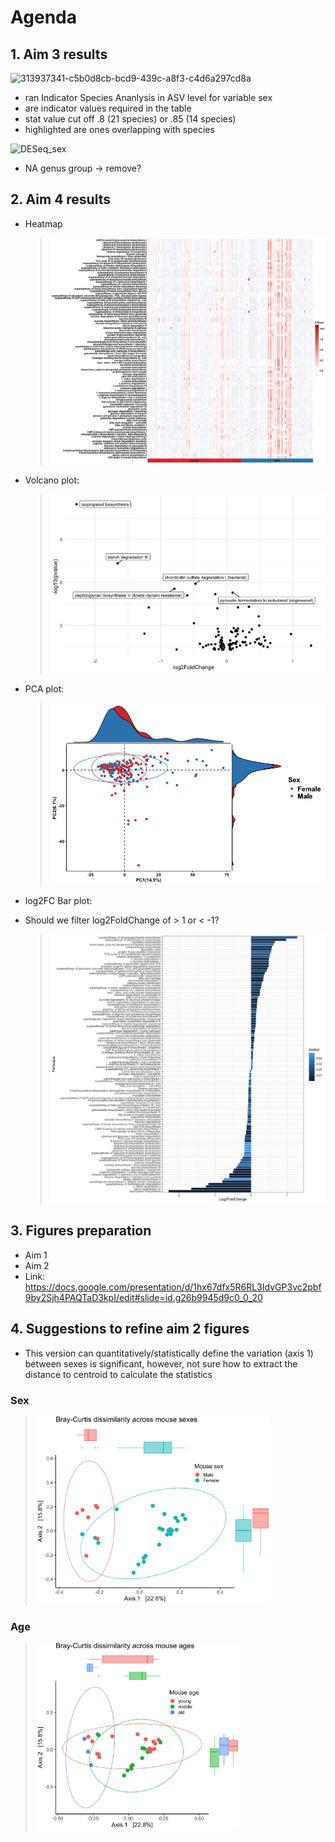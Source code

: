 # Agenda

## 1. Aim 3 results
<img width="980" alt="313937341-c5b0d8cb-bcd9-439c-a8f3-c4d6a297cd8a" src="https://github.com/oliviakwon/MICB475_Team6/assets/158529553/08506a9c-896e-4700-89eb-8addea56a6c7">

* ran Indicator Species Ananlysis in ASV level for variable sex
* are indicator values required in the table
* stat value cut off .8 (21 species) or .85 (14 species) 
* highlighted are ones overlapping with species
  
![DESeq_sex](https://github.com/oliviakwon/MICB475_Team6/assets/158529553/41161244-6f03-4e26-8c1c-e2fd96461de8)

* NA genus group -> remove?
  
## 2. Aim 4 results

* Heatmap
   > <img src="/R_Project/Aim4/pathway_heatmap.png"> 

* Volcano plot:
   > <img src="/R_Project/Aim4/volcano.png"> 
   
* PCA plot:
   > <img src="/R_Project/Aim4/pathay_pca.png"> 

* log2FC Bar plot:
* Should we filter log2FoldChange of > 1 or < -1? 
   > <img src="/R_Project/Aim4/log2_bar.png"> 


## 3. Figures preparation
* Aim 1
* Aim 2
* Link: https://docs.google.com/presentation/d/1hx67dfx5R6RL3IdvGP3vc2pbf9by2Sjh4PAQTaD3kpI/edit#slide=id.g26b9945d9c0_0_20

## 4. Suggestions to refine aim 2 figures
* This version can quantitatively/statistically define the variation (axis 1) between sexes is significant, however, not sure how to extract the distance to centroid to calculate the statistics
### Sex
 > <img src="/R_Project/Aim2/aim2_sex_bray_sugg.png" height="300">
### Age
> <img src="/R_Project/Aim2/aim2_age_bray_sugg.png" height="300">


